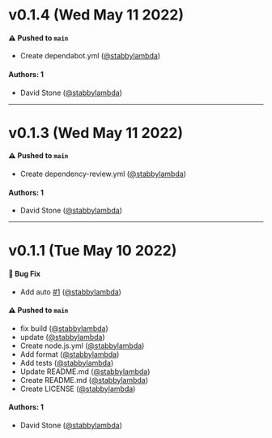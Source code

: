 # v0.1.4 (Wed May 11 2022)

#### ⚠️ Pushed to `main`

- Create dependabot.yml ([@stabbylambda](https://github.com/stabbylambda))

#### Authors: 1

- David Stone ([@stabbylambda](https://github.com/stabbylambda))

---

# v0.1.3 (Wed May 11 2022)

#### ⚠️ Pushed to `main`

- Create dependency-review.yml ([@stabbylambda](https://github.com/stabbylambda))

#### Authors: 1

- David Stone ([@stabbylambda](https://github.com/stabbylambda))

---

# v0.1.1 (Tue May 10 2022)

#### 🐛 Bug Fix

- Add auto [#1](https://github.com/stabbylambda/trashcal/pull/1) ([@stabbylambda](https://github.com/stabbylambda))

#### ⚠️ Pushed to `main`

- fix build ([@stabbylambda](https://github.com/stabbylambda))
- update ([@stabbylambda](https://github.com/stabbylambda))
- Create node.js.yml ([@stabbylambda](https://github.com/stabbylambda))
- Add format ([@stabbylambda](https://github.com/stabbylambda))
- Add tests ([@stabbylambda](https://github.com/stabbylambda))
- Update README.md ([@stabbylambda](https://github.com/stabbylambda))
- Create README.md ([@stabbylambda](https://github.com/stabbylambda))
- Create LICENSE ([@stabbylambda](https://github.com/stabbylambda))

#### Authors: 1

- David Stone ([@stabbylambda](https://github.com/stabbylambda))
